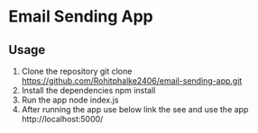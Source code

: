 # Email Sending App

## Usage
1. Clone the repository 
git clone https://github.com/Rohitphalke2406/email-sending-app.git
2. Install the dependencies
npm install
3. Run the app
node index.js
4. After running the app use below link the see and use the app
http://localhost:5000/



